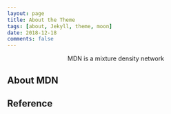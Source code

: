 ```yaml
---
layout: page
title: About the Theme
tags: [about, Jekyll, theme, moon]
date: 2018-12-18
comments: false
---
```

    
<center>MDN is a mixture density network </center>

## About MDN

## Reference


